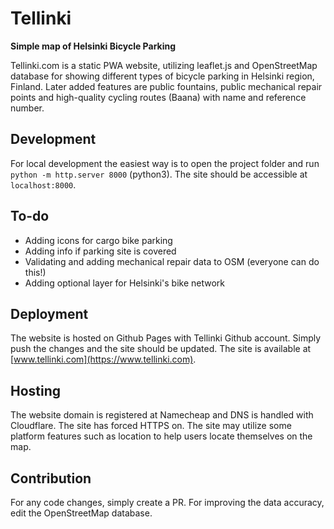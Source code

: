 # Tellinki
**Simple map of Helsinki Bicycle Parking**

Tellinki.com is a static PWA website, utilizing leaflet.js and OpenStreetMap database for showing different types of bicycle parking in Helsinki region, Finland. Later added features are public fountains, public mechanical repair points and high-quality cycling routes (Baana) with name and reference number.

## Development

For local development the easiest way is to open the project folder and run `python -m http.server 8000` (python3). The site should be accessible at `localhost:8000`.

## To-do
* Adding icons for cargo bike parking
* Adding info if parking site is covered
* Validating and adding mechanical repair data to OSM (everyone can do this!)
* Adding optional layer for Helsinki's bike network

## Deployment

The website is hosted on Github Pages with Tellinki Github account. Simply push the changes and the site should be updated. The site is available at [www.tellinki.com](https://www.tellinki.com).

## Hosting

The website domain is registered at Namecheap and DNS is handled with Cloudflare. The site has forced HTTPS on. The site may utilize some platform features such as location to help users locate themselves on the map.

## Contribution

For any code changes, simply create a PR. For improving the data accuracy, edit the OpenStreetMap database.
